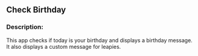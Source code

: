 ## Check Birthday

### Description:
This app checks if today is your birthday and displays a birthday message. It also displays a custom message for leapies.
